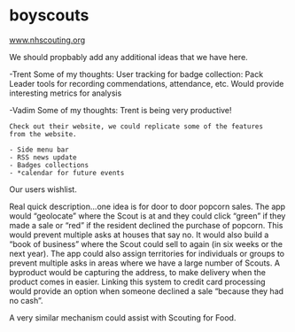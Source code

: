 boyscouts
=========

www.nhscouting.org

We should propbably add any additional ideas that we have here. 


-Trent
Some of my thoughts: 
	User tracking for badge collection:
	Pack Leader tools for recording commendations, attendance, etc. 
		Would provide interesting metrics for analysis

-Vadim
Some of my thoughts:
	Trent is being very productive!

	Check out their website, we could replicate some of the features
	from the website.
	
	- Side menu bar
	- RSS news update
	- Badges collections
	- *calendar for future events
	
	

Our users wishlist.

Real quick description…one idea is for door to door popcorn sales.  The app would “geolocate” where the Scout is at and they could click “green” if they made a sale or “red” if the resident declined the purchase of popcorn.  This would prevent multiple asks at houses that say no.  It would also build a “book of business” where the Scout could sell to again (in six weeks or the next year).  The app could also assign territories for individuals or groups to prevent multiple asks in areas where we have a large number of Scouts.  A byproduct would be capturing the address, to make delivery when the product comes in easier.  Linking this system to credit card processing would provide an option when someone declined a sale “because they had no cash”.

 

A very similar mechanism could assist with Scouting for Food.
	
